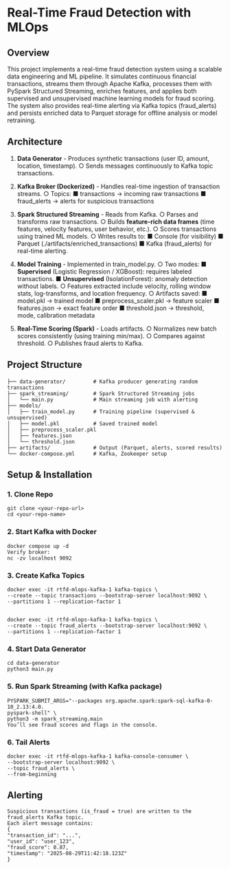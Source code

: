 # Real-Time Fraud Detection with MLOps

## Overview

This project implements a real-time fraud detection system using a scalable data engineering
and ML pipeline. It simulates continuous financial transactions, streams them through Apache
Kafka, processes them with PySpark Structured Streaming, enriches features, and applies
both supervised and unsupervised machine learning models for fraud scoring.
The system also provides real-time alerting via Kafka topics (fraud_alerts) and persists
enriched data to Parquet storage for offline analysis or model retraining.

## Architecture

1. **Data Generator** - Produces synthetic transactions (user ID, amount, location,
    timestamp).
       ○ Sends messages continuously to Kafka topic transactions.
2. **Kafka Broker (Dockerized)** - Handles real-time ingestion of transaction streams.
     ○ Topics:
       ■ transactions → incoming raw transactions
       ■ fraud_alerts → alerts for suspicious transactions
3. **Spark Structured Streaming** - Reads from Kafka.
    ○ Parses and transforms raw transactions.
    ○ Builds **feature-rich data frames** (time features, velocity features, user behavior,
       etc.).
    ○ Scores transactions using trained ML models.
    ○ Writes results to:
       ■ Console (for visibility)
       ■ Parquet (./artifacts/enriched_transactions)
       ■ Kafka (fraud_alerts) for real-time alerting.
4. **Model Training** - Implemented in train_model.py.
    ○ Two modes:
       ■ **Supervised** (Logistic Regression / XGBoost): requires labeled transactions.
       ■ **Unsupervised** (IsolationForest): anomaly detection without labels.
    ○ Features extracted include velocity, rolling window stats, log-transforms, and
       location frequency.
    ○ Artifacts saved:
       ■ model.pkl → trained model
       ■ preprocess_scaler.pkl → feature scaler
       ■ features.json → exact feature order
       ■ threshold.json → threshold, mode, calibration metadata


5. **Real-Time Scoring (Spark)** - Loads artifacts.
    ○ Normalizes new batch scores consistently (using training min/max).
    ○ Compares against threshold.
    ○ Publishes fraud alerts to Kafka.

## Project Structure

#### 

    ├── data-generator/         # Kafka producer generating random transactions
    ├── spark_streaming/        # Spark Structured Streaming jobs
    │   └── main.py             # Main streaming job with alerting
    ├── models/
    │   ├── train_model.py      # Training pipeline (supervised & unsupervised)
    │   ├── model.pkl           # Saved trained model
    │   ├── preprocess_scaler.pkl
    │   ├── features.json
    │   └── threshold.json
    ├── artifacts/              # Output (Parquet, alerts, scored results)
    └── docker-compose.yml      # Kafka, Zookeeper setup

## Setup & Installation

### 1. Clone Repo

    git clone <your-repo-url>
    cd <your-repo-name>

### 2. Start Kafka with Docker

    docker compose up -d
    Verify broker:
    nc -zv localhost 9092

### 3. Create Kafka Topics

    docker exec -it rtfd-mlops-kafka-1 kafka-topics \
    --create --topic transactions --bootstrap-server localhost:9092 \
    --partitions 1 --replication-factor 1


    docker exec -it rtfd-mlops-kafka-1 kafka-topics \
    --create --topic fraud_alerts --bootstrap-server localhost:9092 \
    --partitions 1 --replication-factor 1

### 4. Start Data Generator

    cd data-generator
    python3 main.py

### 5. Run Spark Streaming (with Kafka package)

    PYSPARK_SUBMIT_ARGS="--packages org.apache.spark:spark-sql-kafka-0-10_2.13:4.0.
    pyspark-shell" \
    python3 -m spark_streaming.main
    You’ll see fraud scores and flags in the console.

### 6. Tail Alerts

    docker exec -it rtfd-mlops-kafka-1 kafka-console-consumer \
    --bootstrap-server localhost:9092 \
    --topic fraud_alerts \
    --from-beginning

## Alerting

    Suspicious transactions (is_fraud = true) are written to the fraud_alerts Kafka topic.
    Each alert message contains:
    {
    "transaction_id": "...",
    "user_id": "user_123",
    "fraud_score": 0.87,
    "timestamp": "2025-08-29T11:42:18.123Z"
    }


